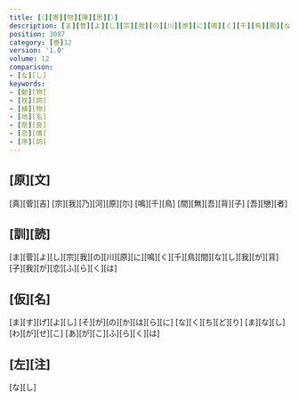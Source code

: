 ```yaml
---
title: [（][寄][物][陳][思][）]
description: [ま][菅][よ][し][宗][我][の][川][原][に][鳴][く][千][鳥][間][な][し][我][が][背][子][我][が][恋][ふ][ら][く][は]
position: 3087
category: [巻]12
version: '1.0'
volume: 12
comparison:
- [な][し]
keywords:
- [動][物]
- [枕][詞]
- [植][物]
- [地][名]
- [奈][良]
- [恋][情]
- [序][詞]
---
```


## [原][文]

[真][菅][吉] [宗][我][乃][河][原][尓] [鳴][千][鳥] [間][無][吾][背][子] [吾][戀][者]

## [訓][読]

[ま][菅][よ][し][宗][我][の][川][原][に][鳴][く][千][鳥][間][な][し][我][が][背][子][我][が][恋][ふ][ら][く][は]

## [仮][名]

[ま][す][げ][よ][し] [そ][が][の][か][は][ら][に] [な][く][ち][ど][り] [ま][な][し][わ][が][せ][こ] [あ][が][こ][ふ][ら][く][は]

## [左][注]

[な][し]
